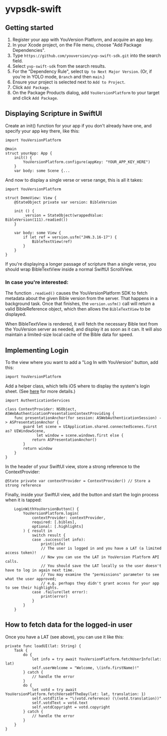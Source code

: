 # yvpsdk-swift

## Getting started

1. Register your app with YouVersion Platform, and acquire an app key.
2. In your Xcode project, on the File menu, choose "Add Package Dependencies".
3. Type `https://github.com/youversion/yvp-swift-sdk.git` into the search field.
4. Select `yvp-swift-sdk` from the search results.
5. For the "Dependency Rule", select `Up to Next Major Version`. (Or, if you're in YOLO mode, `Branch` and then `main`.)
6. Ensure your project is selected next to `Add to Project`.
7. Click `Add Package`.
8. On the Package Products dialog, add `YouVersionPlatform` to your target and click `Add Package`.

## Displaying Scripture in SwiftUI

Create an init() function for your app if you don't already have one, and specify your app key there, like this:
```
import YouVersionPlatform

@main
struct yourApp: App {
    init() {
        YouVersionPlatform.configure(appKey: "YOUR_APP_KEY_HERE")
    }
    var body: some Scene {...
```

And now to display a single verse or verse range, this is all it takes:
```
import YouVersionPlatform

struct DemoView: View {
    @StateObject private var version: BibleVersion
    
    init () {
        _version = StateObject(wrappedValue: BibleVersion(111).readied())
    }

    var body: some View {
        if let ref = version.usfm("JHN.3.16-17") {
            BibleTextView(ref)
        }
    }
}
```

If you're displaying a longer passage of scripture than a single verse, 
you should wrap BibleTextView inside a normal SwiftUI ScrollView.

### In case you're interested:

The function `.readied()` causes the YouVersionPlatform SDK to fetch metadata about 
the given Bible version from the server. That happens in a background task. 
Once that finishes, the `version.usfm()` call will return a valid BibleReference
object, which then allows the `BibleTextView` to be displayed.

When BibleTextView is rendered, it will fetch the necessary Bible text 
from the YouVersion server as needed, and display it as soon as it can.
It will also maintain a limited-size local cache of the Bible data for speed.

## Implementing Login

To the view where you want to add a "Log In with YouVersion" button, add this:
```
import YouVersionPlatform
```

Add a helper class, which tells iOS where to display the system's login sheet.
(See [here](https://developer.apple.com/documentation/authenticationservices/authenticating-a-user-through-a-web-service) for more details.)
```
import AuthenticationServices

class ContextProvider: NSObject, ASWebAuthenticationPresentationContextProviding {
    func presentationAnchor(for session: ASWebAuthenticationSession) -> ASPresentationAnchor {
        guard let scene = UIApplication.shared.connectedScenes.first as? UIWindowScene,
              let window = scene.windows.first else {
            return ASPresentationAnchor()
        }
        return window
    }
}
```

In the header of your SwiftUI view, store a strong reference to the ContextProvider:
```
@State private var contextProvider = ContextProvider() // Store a strong reference
```

Finally, inside your SwiftUI view, add the button and start the login process when it is tapped:
```
    LoginWithYouVersionButton() {
        YouVersionPlatform.login(
            contextProvider: contextProvider,
            required: [.bibles],
            optional: [.highlights]
        ) { result in
            switch result {
            case .success(let info):
                print(info)
                // The user is logged in and you have a LAT (a limited access token)!
                // Now you can use the LAT in YouVersion Platform API calls.
                // You should save the LAT locally so the user doesn't have to log in again next time.
                // You may examine the "permissions" parameter to see what the user approved;
                // e.g. perhaps they didn't grant access for your app to see their highlights.
            case .failure(let error):
                print(error)
            }
        } 
    }
```

## How to fetch data for the logged-in user

Once you have a LAT (see above), you can use it like this:
```
private func loadUI(lat: String) {
    Task {
        do {
            let info = try await YouVersionPlatform.fetchUserInfo(lat: lat)
            self.userWelcome = "Welcome, \(info.firstName)!"
        } catch {
            // handle the error
        }
        do {
            let votd = try await YouVersionPlatform.fetchVerseOfTheDay(lat: lat, translation: 1)
            self.votdTitle = "\(votd.reference) (\(votd.translation))"
            self.votdText = votd.text
            self.votdCopyright = votd.copyright
        } catch {
            // handle the error
        }
    }
}
```
